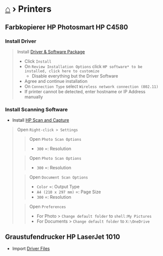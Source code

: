 # [⌂](README.md) › Printers

## Farbkopierer **HP Photosmart HP C4580**

### Install Driver
> Install [Driver & Software Package](https://1drv.ms/u/s!AiuslRJoLisdmaMXxu7Ku7X8dCxOAQ?e=U06iUV)
> - Click `Install`
> - On `Review Installation Options` click `HP software* to be installed, click here to customize`
>     - Disable everything but the Driver Software
> - Agree and continue installation
> - On `Connection Type` select `Wireless network connection (802.11)`
> - If printer cannot be detected, enter hostname or IP Address manually

### Install Scanning Software
- Install [HP Scan and Capture](https://www.microsoft.com/en-us/p/hp-scan-and-capture/9wzdncrfhwl0)

> Open `Right-click > Settings`
>> Open `Photo Scan Options`
>> - `300` =: Resolution
>
>> Open `Photo Scan Options`
>> - `300` =: Resolution
>
>> Open `Document Scan Options`
>> - `Color` =: Output Type
>> - `A4 (210 x 297 mm)` =: Page Size
>> - `300` =: Resolution
>
>> Open `Preferences`
>> - For Photo > `Change default folder` to `shell:My Pictures`
>> - For Documents > `Change default folder` to `X:\OneDrive`

## Graustufendrucker **HP LaserJet 1010**
- Import [Driver Files](https://1drv.ms/u/s!AiuslRJoLisdmaMW_KjKPYwh4cilkw?e=KrRZrJ)